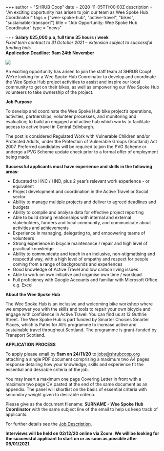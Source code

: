 +++
author = "SHRUB Coop"
date = 2020-11-05T11:00:00Z
description = "An exciting opportunity has arisen to join our team as Wee Spoke Hub Coordinator!"
tags = ["wee-spoke-hub", "active-travel", "bikes", "sustainable-transport"]
title = "Job Opportunity: Wee Spoke Hub Coordinator"
type = "news"

+++
**Salary £25,000 p.a, full time 35 hours / week**  
_Fixed term contract to 31 October 2021 – extension subject to successful funding bids_  
**Application Deadline:** **9am 24th November**

![](https://res.cloudinary.com/shrub-co-op/image/upload/v1606141471/shrubcoop.org/media/Copy_of_Were-hiring_qjnxss.png)

An exciting opportunity has arisen to join the staff team at SHRUB Coop! We’re looking for a Wee Spoke Hub Coordinator to develop and coordinate the Wee Spoke Hub project activities to assist and inspire our local community to get on their bikes, as well as empowering our Wee Spoke Hub volunteers to take ownership of the project.

**Job Purpose**

To develop and coordinate the Wee Spoke Hub bike project’s operations, activities, partnerships, volunteer processes, and monitoring and evaluation; to build an engaged and active hub which works to facilitate access to active travel in Central Edinburgh.

The post is considered Regulated Work with Vulnerable Children and/or Protected Adults, under the Protection of Vulnerable Groups (Scotland) Act 2007. Preferred candidates will be required to join the PVG Scheme or undergo a PVG Scheme update check prior to a formal offer of employment being made.

**Successful applicants must have experience and skills in the following areas:**

* Educated to HNC / HND, plus 2 year’s relevant work experience - or equivalent
* Project development and coordination in the Active Travel or Social sector
* Ability to manage multiple projects and deliver to agreed deadlines and budgets
* Ability to compile and analyse data for effective project reporting
* Able to build strong relationships with internal and external stakeholders, funders and local community, and communicate about activities and achievements
* Experience in managing, delegating to, and empowering teams of volunteers
* Strong experience in bicycle maintenance / repair and high level of practical knowledge
* Ability to communicate and teach in an inclusive, non-stigmatising and respectful way, with a high level of empathy and respect for people coming from a range of backgrounds and experiences
* Good knowledge of Active Travel and low carbon living issues
* Able to work on own initiative and organise own time / workload
* Full proficiency with Google Accounts and familiar with Microsoft Office e.g. Excel

**About the Wee Spoke Hub**

The Wee Spoke Hub is an inclusive and welcoming bike workshop where we empower you with the skills and tools to repair your own bicycle and engage with confidence in Active Travel. You can find us at 13 Guthrie Street. The Wee Spoke Hub is part funded by Smarter Choices Smarter Places, which is Paths for All’s programme to increase active and sustainable travel throughout Scotland. The programme is grant-funded by Transport Scotland.

**APPLICATION PROCESS**

To apply please email by **9am on 24/11/20** to jobs@shrubcoop.org attaching a single PDF document comprising a maximum two A4 pages response detailing how your knowledge, skills and experience fit the essential and desirable criteria of the job.

You may insert a maximum one page Covering Letter in front with a maximum two page CV pasted at the end of the same document as an appendix. The panel will shortlist on the basis of essential criteria with secondary weight given to desirable criteria.

Please give as the document filename: **SURNAME - Wee Spoke Hub Coordinator** with the same subject line of the email to help us keep track of applicants.

For further details see the [Job Description](https://drive.google.com/file/d/1bqbzjygzQRn-XMKliG4VLuRK4U7ZaVn6/view?usp=sharing).

**Interviews will be held on 02/12/20 online via Zoom. We will be looking for the successful applicant to start on or as soon as possible after 05/01/2021.**